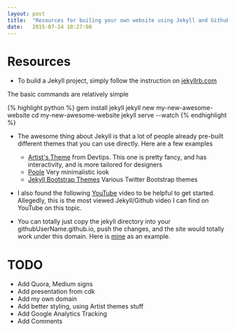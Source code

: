 ```yaml
---
layout: post
title:  "Resources for builing your own website using Jekyll and Github"
date:   2015-07-24 10:27:08
---
```


# Resources

* To build a Jekyll project, simply follow the instruction on [jekyllrb.com]

The basic commands are relatively simple

{% highlight python %}
gem install jekyll
jekyll new my-new-awesome-website
cd my-new-awesome-website
jekyll serve --watch
{% endhighlight %}


* The awesome thing about Jekyll is that a lot of people already pre-built different themes that you can use directly. Here are a few examples

  * [Artist's Theme] from Devtips. This one is pretty fancy, and has interactivity, and is more tailored for designers
  * [Poole] Very minimalistic look
  * [Jekyll Bootstrap Themes] Various Twitter Bootstrap themes


* I also found the following [YouTube] video to be helpful to get started. Allegedly, this is the most viewed Jekyll/Github video I can find on YouTube on this topic.


* You can totally just copy the jekyll directory into your githubUserName.github.io, push the changes, and the site would totally work under this domain. Here is [mine] as an example.

# TODO
* Add Quora, Medium signs
* Add presentation from cdk
* Add my own domain 
* Add better styling, using Artist themes stuff
* Add Google Analytics Tracking
* Add Comments


[jekyllrb.com]: http://jekyllrb.com/
[Artist's Theme]: https://github.com/DevTips/Artists-Theme
[Poole]: https://github.com/poole/poole
[Jekyll Bootstrap Themes]: http://themes.jekyllbootstrap.com/
[YouTube]: https://www.youtube.com/watch?v=O7NBEFmA7yA
[mine]: https://github.com/robert8138/robert8138.github.io

